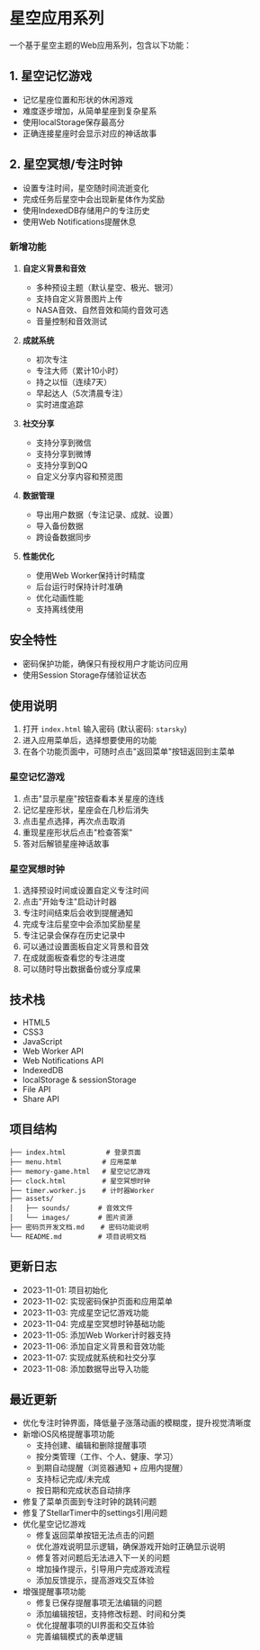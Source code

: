 # 星空应用系列

一个基于星空主题的Web应用系列，包含以下功能：

## 1. 星空记忆游戏
- 记忆星座位置和形状的休闲游戏
- 难度逐步增加，从简单星座到复杂星系
- 使用localStorage保存最高分
- 正确连接星座时会显示对应的神话故事

## 2. 星空冥想/专注时钟
- 设置专注时间，星空随时间流逝变化
- 完成任务后星空中会出现新星体作为奖励
- 使用IndexedDB存储用户的专注历史
- 使用Web Notifications提醒休息

### 新增功能
1. **自定义背景和音效**
   - 多种预设主题（默认星空、极光、银河）
   - 支持自定义背景图片上传
   - NASA音效、自然音效和简约音效可选
   - 音量控制和音效测试

2. **成就系统**
   - 初次专注
   - 专注大师（累计10小时）
   - 持之以恒（连续7天）
   - 早起达人（5次清晨专注）
   - 实时进度追踪

3. **社交分享**
   - 支持分享到微信
   - 支持分享到微博
   - 支持分享到QQ
   - 自定义分享内容和预览图

4. **数据管理**
   - 导出用户数据（专注记录、成就、设置）
   - 导入备份数据
   - 跨设备数据同步

5. **性能优化**
   - 使用Web Worker保持计时精度
   - 后台运行时保持计时准确
   - 优化动画性能
   - 支持离线使用

## 安全特性
- 密码保护功能，确保只有授权用户才能访问应用
- 使用Session Storage存储验证状态

## 使用说明

1. 打开 `index.html` 输入密码 (默认密码: `starsky`)
2. 进入应用菜单后，选择想要使用的功能
3. 在各个功能页面中，可随时点击"返回菜单"按钮返回到主菜单

### 星空记忆游戏
1. 点击"显示星座"按钮查看本关星座的连线
2. 记忆星座形状，星座会在几秒后消失
3. 点击星点选择，再次点击取消
4. 重现星座形状后点击"检查答案"
5. 答对后解锁星座神话故事

### 星空冥想时钟
1. 选择预设时间或设置自定义专注时间
2. 点击"开始专注"启动计时器
3. 专注时间结束后会收到提醒通知
4. 完成专注后星空中会添加奖励星星
5. 专注记录会保存在历史记录中
6. 可以通过设置面板自定义背景和音效
7. 在成就面板查看您的专注进度
8. 可以随时导出数据备份或分享成果

## 技术栈
- HTML5
- CSS3
- JavaScript
- Web Worker API
- Web Notifications API
- IndexedDB
- localStorage & sessionStorage
- File API
- Share API

## 项目结构
```
├── index.html          # 登录页面
├── menu.html          # 应用菜单
├── memory-game.html   # 星空记忆游戏
├── clock.html         # 星空冥想时钟
├── timer.worker.js    # 计时器Worker
├── assets/
│   ├── sounds/       # 音效文件
│   └── images/       # 图片资源
├── 密码页开发文档.md    # 密码功能说明
└── README.md         # 项目说明文档
```

## 更新日志
- 2023-11-01: 项目初始化
- 2023-11-02: 实现密码保护页面和应用菜单
- 2023-11-03: 完成星空记忆游戏功能
- 2023-11-04: 完成星空冥想时钟基础功能
- 2023-11-05: 添加Web Worker计时器支持
- 2023-11-06: 添加自定义背景和音效功能
- 2023-11-07: 实现成就系统和社交分享
- 2023-11-08: 添加数据导出导入功能

## 最近更新

- 优化专注时钟界面，降低量子涨落动画的模糊度，提升视觉清晰度
- 新增iOS风格提醒事项功能
  - 支持创建、编辑和删除提醒事项
  - 按分类管理（工作、个人、健康、学习）
  - 到期自动提醒（浏览器通知 + 应用内提醒）
  - 支持标记完成/未完成
  - 按日期和完成状态自动排序
- 修复了菜单页面到专注时钟的跳转问题
- 修复了StellarTimer中的settings引用问题
- 优化星空记忆游戏
  - 修复返回菜单按钮无法点击的问题
  - 优化游戏说明显示逻辑，确保游戏开始时正确显示说明
  - 修复答对问题后无法进入下一关的问题
  - 增加操作提示，引导用户完成游戏流程
  - 添加反馈提示，提高游戏交互体验
- 增强提醒事项功能
  - 修复已保存提醒事项无法编辑的问题
  - 添加编辑按钮，支持修改标题、时间和分类
  - 优化提醒事项的UI界面和交互体验
  - 完善编辑模式的表单逻辑 